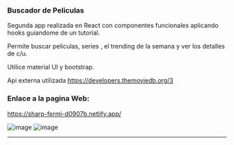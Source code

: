 
###  Buscador de Peliculas
Segunda app realizada en React con componentes funcionales aplicando hooks guiandome de un tutorial.

Permite buscar peliculas, series , el trending de la semana y ver los detalles de c/u.

Utilice material UI y bootstrap.

Api externa utilizada https://developers.themoviedb.org/3


### Enlace a la pagina Web:
https://sharp-fermi-d0907b.netlify.app/

![image](https://i.postimg.cc/nrr96Q3W/Whats-App-Image-2021-06-07-at-9-27-37-PM.jpg)
![image](https://i.postimg.cc/HxcCRYQ2/Captura.png)





------------